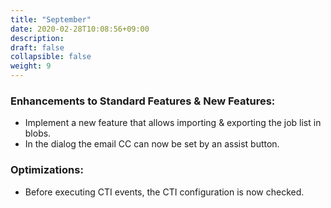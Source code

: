```yaml
---
title: "September"
date: 2020-02-28T10:08:56+09:00
description: 
draft: false
collapsible: false
weight: 9
---
```

### Enhancements to Standard Features & New Features:
- Implement a new feature that allows importing & exporting the job list in blobs.
- In the dialog the email CC can now be set by an assist button.


### Optimizations:
- Before executing CTI events, the CTI configuration is now checked.